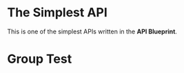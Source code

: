 # The Simplest API
This is one of the simplest APIs written in the **API Blueprint**.

# Group Test


